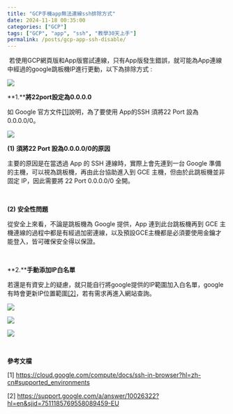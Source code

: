 ```yaml
---
title: "GCP手機app無法連線ssh排除方式"
date: 2024-11-18 00:35:00
categories: ["GCP"]
tags: ["GCP", "app", "ssh", "教學30天上手"]
permalink: /posts/gcp-app-ssh-disable/
---
```

 若使用GCP網頁版和App版嘗試連線，只有App版發生錯誤，就可能為App連線中經過的google跳板機IP進行更動，以下為排除方式 :

[![](https://blogger.googleusercontent.com/img/a/AVvXsEhL31LnFQ8d9aMbWRY9bJzLrrb-XvRuGiHMPxY2ZRcn7l0N3N-3rNvPjjsPfhfaVSpsChxpMFoRwxJDpj8aRplJiTo2cXVHu_SOsfVobvemh241NZjEyR5TIDQ8s0eW6iabQbOJnqfb6r_gDNvsOgFXzQ5mMcmnXaeCZtop0bGSXRPaAB6s9bGdqMgB2_0=w332-h381)](https://blogger.googleusercontent.com/img/a/AVvXsEhL31LnFQ8d9aMbWRY9bJzLrrb-XvRuGiHMPxY2ZRcn7l0N3N-3rNvPjjsPfhfaVSpsChxpMFoRwxJDpj8aRplJiTo2cXVHu_SOsfVobvemh241NZjEyR5TIDQ8s0eW6iabQbOJnqfb6r_gDNvsOgFXzQ5mMcmnXaeCZtop0bGSXRPaAB6s9bGdqMgB2_0)

  

**1.****將22port設定為0.0.0.0**

如 Google 官方文件[[1]](https://cloud.google.com/compute/docs/ssh-in-browser?hl=zh-cn#supported_environments)說明，為了要使用 App的SSH 須將22 Port 設為0.0.0.0/0。

[![](https://blogger.googleusercontent.com/img/a/AVvXsEipVrtzDpKvQ5LHJAEJAKWm_8ddASTml9TdPQox72EfPHkcTssJRDnhLK_YTWkRrEvDjkiw1hiSNskf-6UKCpwkPq5RQ-YB4GNwWjaKVu58DlzN8fjjCSrPJl2428hWmkhfgyLX43u151G4Jm_-BvdHy9gS5POo4z5tRhIQlXIe_uj7XPU8ascq-ARRU1s=w513-h242)](https://blogger.googleusercontent.com/img/a/AVvXsEipVrtzDpKvQ5LHJAEJAKWm_8ddASTml9TdPQox72EfPHkcTssJRDnhLK_YTWkRrEvDjkiw1hiSNskf-6UKCpwkPq5RQ-YB4GNwWjaKVu58DlzN8fjjCSrPJl2428hWmkhfgyLX43u151G4Jm_-BvdHy9gS5POo4z5tRhIQlXIe_uj7XPU8ascq-ARRU1s)

  

**(1)** **須將22 Port 設為0.0.0.0/0的原因**

主要的原因是在當透過 App 的 SSH 連線時，實際上會先連到一台 Google 準備的主機，可以視為跳板機，再由此台協助進入到 GCE 主機，但由於此跳板機並非固定 IP，因此需要將 22 Port 0.0.0.0/0 全開。

 

**(2)** **安全性問題**

從安全上來看，不論是跳板機為 Google 提供，App 連到此台跳板機再到 GCE 主機連線的過程中都是有經過加密連線，以及預設GCE主機都是必須要使用金鑰才能登入，皆可確保安全得以保證。

 

**2.****手動添加IP白名單**

若還是有資安上的疑慮，就只能自行將google提供的IP範圍加入白名單，google有時會更新IP位置範圍[[2]](https://support.google.com/a/answer/10026322?hl=en&sjid=7511185769558089459-EU)，若有需求再進入網站查詢。

[![](https://blogger.googleusercontent.com/img/a/AVvXsEgz7saIb7Vi5U1Bck6B9kh392ZDkDflLxYifbHqkI668tny7szm_PachXz3oMBrzRc2b3wNczlOJprAxbp6l2BRrChFbi8TQzQUomH92RwlVSWibnlmTMWlDmyofKQijIfzmW8XbdS8pJgCjcniNRS8dnUsXN_25K_bxJHRqS90ixTnHSM8jJ9hC487Dpw=w555-h223)](https://blogger.googleusercontent.com/img/a/AVvXsEgz7saIb7Vi5U1Bck6B9kh392ZDkDflLxYifbHqkI668tny7szm_PachXz3oMBrzRc2b3wNczlOJprAxbp6l2BRrChFbi8TQzQUomH92RwlVSWibnlmTMWlDmyofKQijIfzmW8XbdS8pJgCjcniNRS8dnUsXN_25K_bxJHRqS90ixTnHSM8jJ9hC487Dpw)

  

[![](https://blogger.googleusercontent.com/img/a/AVvXsEgLrG80AJ8cBc_3VbM7c_5HJyO_kwJjY9p5_F506pamPL_F3XUJOH6n6vkxpYlVLmxS5ADu_WVf2_SeRASgAgOPy0WhFMxi0bjxEPvShWoE0pS27Kd2sFD_-XraX0CYRv4hK30uEE1zn8t6X9kIs3Z_yhp5-Zj6LXSClz6hzsfFymUb-ElzG4yQ0pMTbO4=w492-h192)](https://blogger.googleusercontent.com/img/a/AVvXsEgLrG80AJ8cBc_3VbM7c_5HJyO_kwJjY9p5_F506pamPL_F3XUJOH6n6vkxpYlVLmxS5ADu_WVf2_SeRASgAgOPy0WhFMxi0bjxEPvShWoE0pS27Kd2sFD_-XraX0CYRv4hK30uEE1zn8t6X9kIs3Z_yhp5-Zj6LXSClz6hzsfFymUb-ElzG4yQ0pMTbO4)

  

[![](https://blogger.googleusercontent.com/img/a/AVvXsEhlDep2cQUNsYasIXhGtjrnAAg10-499z125DfpGR6yr1WDGhRGQ66mZLCrODqzCOKotUm6LIdAEeWvw91JK-Esq2uoo6W_0GSrs_G3eC0izqL88e2K4Jp_96D8Cd2uG1mbJRqyKSwCygHqlhj6A8NeWPhqgxHz-Tw3M78WHhQOJhdPIY5xUQ-otd7TcN8=w497-h211)](https://blogger.googleusercontent.com/img/a/AVvXsEhlDep2cQUNsYasIXhGtjrnAAg10-499z125DfpGR6yr1WDGhRGQ66mZLCrODqzCOKotUm6LIdAEeWvw91JK-Esq2uoo6W_0GSrs_G3eC0izqL88e2K4Jp_96D8Cd2uG1mbJRqyKSwCygHqlhj6A8NeWPhqgxHz-Tw3M78WHhQOJhdPIY5xUQ-otd7TcN8)

  

 

**參考文檔**

[1] <https://cloud.google.com/compute/docs/ssh-in-browser?hl=zh-cn#supported_environments>

[2] <https://support.google.com/a/answer/10026322?hl=en&sjid=7511185769558089459-EU>